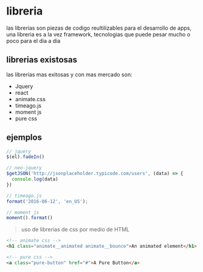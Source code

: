 # libreria

las librerias son piezas de codigo reultilizables para el desarrollo de apps, una libreria es a la vez framework, tecnologias que puede pesar mucho o poco para el dia a dia

## librerias existosas

las librerias mas exitosas y con mas mercado son:

- Jquery
- react
- animate.css
- timeago.js
- moment js
- pure css

## ejemplos

``` js
// jquery
$(el).fadeIn()

// neo-jquery
$getJSON('http://jsonplaceholder.typicode.com/users', (data) => {
  console.log(data)
})

// timeago.js
format('2016-06-12', 'en_US');

// moment js
moment().format()
```

> uso de librerias de css por medio de HTML
``` html
<!-- animate css -->
<h1 class="animate__animated animate__bounce">An animated element</h1>

<!-- pure css -->
<a class="pure-button" href="#">A Pure Button</a>
```
